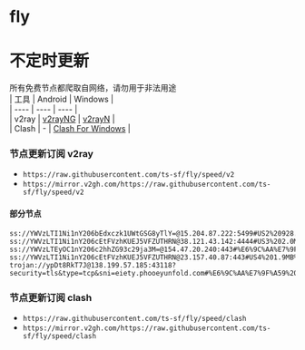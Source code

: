 # fly
# 不定时更新
所有免费节点都爬取自网络，请勿用于非法用途  
|  工具  | Android  | Windows  |  
|  ----  | ----   | ----  |  
| v2ray  | [v2rayNG](https://github.com/2dust/v2rayNG/releases) | [v2rayN](https://github.com/2dust/v2rayN/releases) |  
| Clash  | - | [Clash For Windows](https://github.com/2dust/clashN/releases) | 
  
### 节点更新订阅  v2ray
- `https://raw.githubusercontent.com/ts-sf/fly/speed/v2`  
- `https://mirror.v2gh.com/https://raw.githubusercontent.com/ts-sf/fly/speed/v2`  

#### 部分节点  
``` 
ss://YWVzLTI1Ni1nY206bEdxczk1UWtGSG8yTlY=@15.204.87.222:5499#US2%20928.0KB%2Fs
ss://YWVzLTI1Ni1nY206cEtFVzhKUEJ5VFZUTHRN@38.121.43.142:4444#US3%202.0MB%2Fs
ss://YWVzLTEyOC1nY206c2hhZG93c29ja3M=@154.47.20.240:443#%E6%9C%AA%E7%9F%A58%201.8MB%2Fs
ss://YWVzLTI1Ni1nY206cEtFVzhKUEJ5VFZUTHRN@23.157.40.87:443#US4%201.9MB%2Fs
trojan://ypDt8RkT7J@138.199.57.185:43118?security=tls&type=tcp&sni=eiety.phooeyunfold.com#%E6%9C%AA%E7%9F%A59%2078.4MB%2Fs
```
### 节点更新订阅  clash
- `https://raw.githubusercontent.com/ts-sf/fly/speed/clash`  
- `https://mirror.v2gh.com/https://raw.githubusercontent.com/ts-sf/fly/speed/clash`  


